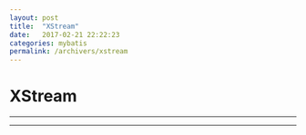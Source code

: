 ```yaml
---
layout: post
title:  "XStream"
date:   2017-02-21 22:22:23
categories: mybatis
permalink: /archivers/xstream
---
```

# XStream
----
----
